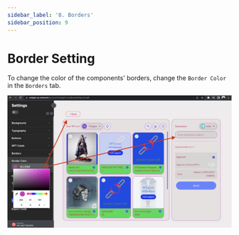```yaml
---
sidebar_label: '8. Borders'
sidebar_position: 9
---
```


# Border Setting

To change the color of the components' borders, change the `Border Color` in the `Borders` tab.

![NFT Cards](../static/img/../../../static/img/widget/11.png)